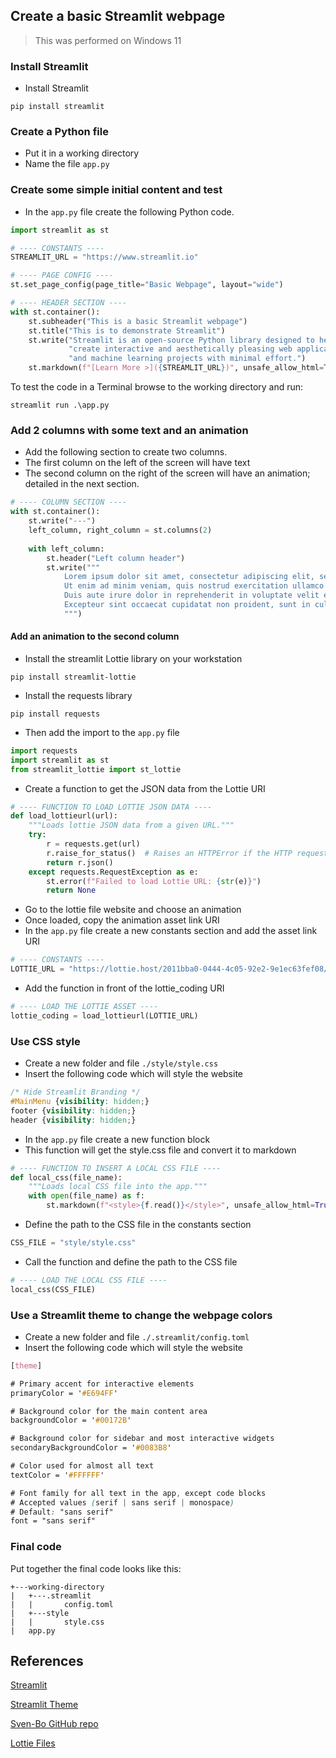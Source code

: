 ##  Create a basic Streamlit webpage

> This was performed on Windows 11

### Install Streamlit
- Install Streamlit

```terminal
pip install streamlit
```

### Create a Python file
- Put it in a working directory
- Name the file `app.py`

### Create some simple initial content and test
- In the `app.py` file create the following Python code.

```python
import streamlit as st

# ---- CONSTANTS ----
STREAMLIT_URL = "https://www.streamlit.io"

# ---- PAGE CONFIG ----
st.set_page_config(page_title="Basic Webpage", layout="wide")

# ---- HEADER SECTION ----
with st.container():
    st.subheader("This is a basic Streamlit webpage")
    st.title("This is to demonstrate Streamlit")
    st.write("Streamlit is an open-source Python library designed to help developers "
             "create interactive and aesthetically pleasing web applications for data science "
             "and machine learning projects with minimal effort.")
    st.markdown(f"[Learn More >]({STREAMLIT_URL})", unsafe_allow_html=True)
```

To test the code in a Terminal browse to the working directory and run:

```terminal
streamlit run .\app.py
```

### Add 2 columns with some text and an animation
- Add the following section to create two columns. 
- The first column on the left of the screen will have text
- The second column on the right of the screen will have an animation; detailed in the next section.

```python
# ---- COLUMN SECTION ----
with st.container():
    st.write("---")
    left_column, right_column = st.columns(2)
    
    with left_column:
        st.header("Left column header")
        st.write("""
            Lorem ipsum dolor sit amet, consectetur adipiscing elit, sed do eiusmod tempor incididunt ut labore et dolore magna aliqua.
            Ut enim ad minim veniam, quis nostrud exercitation ullamco laboris nisi ut aliquip ex ea commodo consequat.
            Duis aute irure dolor in reprehenderit in voluptate velit esse cillum dolore eu fugiat nulla pariatur. 
            Excepteur sint occaecat cupidatat non proident, sunt in culpa qui officia deserunt mollit anim id est laborum.
            """)
```

#### Add an animation to the second column
- Install the streamlit Lottie library on your workstation

```terminal
pip install streamlit-lottie
```

- Install the requests library

```terminal
pip install requests
```

- Then add the import to the `app.py` file

```python
import requests
import streamlit as st
from streamlit_lottie import st_lottie
```

- Create a function to get the JSON data from the Lottie URI

```python
# ---- FUNCTION TO LOAD LOTTIE JSON DATA ----
def load_lottieurl(url):
    """Loads lottie JSON data from a given URL."""
    try:
        r = requests.get(url)
        r.raise_for_status()  # Raises an HTTPError if the HTTP request returned an unsuccessful status code
        return r.json()
    except requests.RequestException as e:
        st.error(f"Failed to load Lottie URL: {str(e)}")
        return None
```

- Go to the lottie file website and choose an animation
- Once loaded, copy the animation asset link URI
- In the  `app.py` file create a new constants section and add the asset link URI

```python
# ---- CONSTANTS ----
LOTTIE_URL = "https://lottie.host/2011bba0-0444-4c05-92e2-9e1ec63fef08/2CGPse9h3m.json"
```

- Add the function in front of the lottie_coding URI

```python
# ---- LOAD THE LOTTIE ASSET ----
lottie_coding = load_lottieurl(LOTTIE_URL)
```

### Use CSS style
- Create a new folder and file `./style/style.css`
- Insert the following code which will style the website

```css
/* Hide Streamlit Branding */
#MainMenu {visibility: hidden;}
footer {visibility: hidden;}
header {visibility: hidden;}
```

- In the `app.py` file create a new function block
- This function will get the style.css file and convert it to markdown

```python
# ---- FUNCTION TO INSERT A LOCAL CSS FILE ----
def local_css(file_name):
    """Loads local CSS file into the app."""
    with open(file_name) as f:
        st.markdown(f"<style>{f.read()}</style>", unsafe_allow_html=True)
```

- Define the path to the CSS file in the constants section

```python
CSS_FILE = "style/style.css"
```

- Call the function and define the path to the CSS file

```python
# ---- LOAD THE LOCAL CSS FILE ----
local_css(CSS_FILE)
```

### Use a Streamlit theme to change the webpage colors
- Create a new folder and file `./.streamlit/config.toml`
- Insert the following code which will style the website

```css
[theme]

# Primary accent for interactive elements
primaryColor = '#E694FF'

# Background color for the main content area
backgroundColor = '#00172B'

# Background color for sidebar and most interactive widgets
secondaryBackgroundColor = '#0083B8'

# Color used for almost all text
textColor = '#FFFFFF'

# Font family for all text in the app, except code blocks
# Accepted values (serif | sans serif | monospace) 
# Default: "sans serif"
font = "sans serif"
```

### Final code
Put together the final code looks like this:

```
+---working-directory
|   +---.streamlit
|   |       config.toml
|   +---style
|   |       style.css
|   app.py
```


## References

<a href="https://www.streamlit.io/" target="_blank">Streamlit</a>

<a href="https://blog.streamlit.io/introducing-theming/" target="_blank">Streamlit Theme</a>

<a href="https://github.com/Sven-Bo/personal-website-streamlit" target="_blank">Sven-Bo GitHub repo</a>

<a href="https://lottiefiles.com/" target="_blank">Lottie Files</a>
